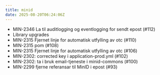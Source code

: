 ```yaml
---
title: minid
date: 2025-08-20T06:24:06Z
---
```

- MIN-2346 La til auditlogging og eventlogging for sendt epost (#112)
- Library upgrades
- MIN-2315 Fjernet linje for automatisk utfylling av otc (#110)
- MIN-2315 pom (#108)
- MIN-2315 Fjernet linje for automatisk utfylling av otc (#106)
- MIN-2302: corrected key i application-prod.yml (#102)
- MIN-2302: ta i bruk email-tjeneste i minid-commons (#100)
- MIN-2299 fjerne referansar til MinID i epost (#93)


